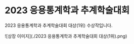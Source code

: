 # 2023 응용통계학과 추계학술대회 
2023 응용통계학과 추계학술대회 대상(1위) 수상작입니다.

![상장 이미지](./2023 응용통계학과 추계학술대회 대상(1위).png)
